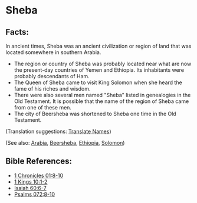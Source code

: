 # Sheba #

## Facts: ##

In ancient times, Sheba was an ancient civilization or region of land that was located somewhere in southern Arabia.

* The region or country of Sheba was probably located near what are now the present-day countries of Yemen and Ethiopia.
Its inhabitants were probably descendants of Ham.
* The Queen of Sheba came to visit King Solomon when she heard the fame of his riches and wisdom.
* There were also several men named "Sheba" listed in genealogies in the Old Testament. It is possible that the name of the region of Sheba came from one of these men.
* The city of Beersheba was shortened to Sheba one time in the Old Testament.

(Translation suggestions: [Translate Names](en/ta-vol1/translate/man/translate-names))

(See also: [Arabia](../other/arabia.md), [Beersheba](../other/beersheba.md), [Ethiopia](../other/ethiopia.md), [Solomon](../other/solomon.md))

## Bible References: ##

* [1 Chronicles 01:8-10](en/tn/1ch/help/01/08)
* [1 Kings 10:1-2](en/tn/1ki/help/10/01)
* [Isaiah 60:6-7](en/tn/isa/help/60/06)
* [Psalms 072:8-10](en/tn/psa/help/72/08)
